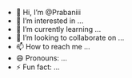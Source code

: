 - 👋 Hi, I’m @Prabaniii
- 👀 I’m interested in ...
- 🌱 I’m currently learning ...
- 💞️ I’m looking to collaborate on ...
- 📫 How to reach me ...
- 😄 Pronouns: ...
- ⚡ Fun fact: ...

<!---
Prabaniii/Prabaniii is a ✨ special ✨ repository because its `README.md` (this file) appears on your GitHub profile.
You can click the Preview link to take a look at your changes.
--->
